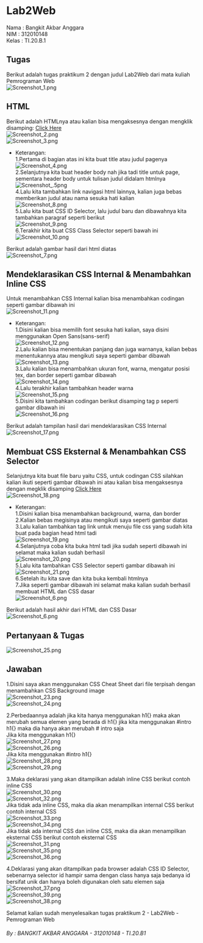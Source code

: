 # Lab2Web

Nama  : Bangkit Akbar Anggara<br>
NIM   : 312010148<br>
Kelas : TI.20.B.1<br>

## Tugas<br>
Berikut adalah tugas praktikum 2 dengan judul Lab2Web dari mata kuliah Pemrograman Web<br>
![Screenshot_1.png](Pic/Screenshot_1.png)<br>

## HTML<br>
Berikut adalah HTMLnya atau kalian bisa mengaksesnya dengan mengklik disamping: [Click Here](CSS_Dasar.html)<br>
![Screenshot_2.png](Pic/Screenshot_2.png)<br>
![Screenshot_3.png](Pic/Screenshot_3.png)<br>
- Keterangan:<br>
  1.Pertama di bagian atas ini kita buat title atau judul pagenya<br>
    ![Screenshot_4.png](Pic/Screenshot_4.png)<br>
  2.Selanjutnya kita buat header body nah jika tadi title untuk page, sementara header body untuk tulisan judul didalam htmlnya<br>
    ![Screenshot_.5png](Pic/Screenshot_5.png)<br>
  4.Lalu kita tambahkan link navigasi html lainnya, kalian juga bebas memberikan judul atau nama sesuka hati kalian<br>
    ![Screenshot_8.png](Pic/Screenshot_8.png)<br>
  5.Lalu kita buat CSS ID Selector, lalu judul baru dan dibawahnya kita tambahkan paragraf seperti berikut<br>
    ![Screenshot_9.png](Pic/Screenshot_9.png)<br>
  6.Terakhir kita buat CSS Class Selector seperti bawah ini<br>
    ![Screenshot_10.png](Pic/Screenshot_10.png)<br>

Berikut adalah gambar hasil dari html diatas<br>
![Screenshot_7.png](Pic/Screenshot_7.png)<br>

## Mendeklarasikan CSS Internal & Menambahkan Inline CSS<br>
Untuk menambahkan CSS Internal kalian bisa menambahkan codingan seperti gambar dibawah ini<br>
![Screenshot_11.png](Pic/Screenshot_11.png)<br>
- Keterangan:<br>
  1.Disini kalian bisa memilih font sesuka hati kalian, saya disini menggunakan Open Sans(sans-serif)<br>
    ![Screenshot_12.png](Pic/Screenshot_12.png)<br>
  2.Lalu kalian bisa menentukan panjang dan juga warnanya, kalian bebas menentukannya atau mengikuti saya seperti gambar dibawah<br>
    ![Screenshot_13.png](Pic/Screenshot_13.png)<br>
  3.Lalu kalian bisa menambahkan ukuran font, warna, mengatur posisi tex, dan border seperti gambar dibawah<br>
    ![Screenshot_14.png](Pic/Screenshot_14.png)<br>
  4.Lalu terakhir kalian tambahkan header warna<br>
    ![Screenshot_15.png](Pic/Screenshot_15.png)<br>
  5.Disini kita tambahkan codingan berikut disamping tag p seperti gambar dibawah ini<br>
    ![Screenshot_16.png](Pic/Screenshot_16.png)<br>

Berikut adalah tampilan hasil dari mendeklarasikan CSS Internal<br>
![Screenshot_17.png](Pic/Screenshot_17.png)<br>

## Membuat CSS Eksternal & Menambahkan CSS Selector<br>
Selanjutnya kita buat file baru yaitu CSS, untuk codingan CSS silahkan kalian ikuti seperti gambar dibawah ini atau kalian bisa mengaksesnya dengan megklik disamping [Click Here](style_eksternal.css)<br>
![Screenshot_18.png](Pic/Screenshot_18.png)<br>
- Keterangan:<br>
  1.Disini kalian bisa menambahkan background, warna, dan border<br>
  2.Kalian bebas megisinya atau mengikuti saya seperti gambar diatas<br>
  3.Lalu kalian tambahkan tag link untuk menuju file css yang sudah kita buat pada bagian head html tadi<br>
    ![Screenshot_19.png](Pic/Screenshot_19.png)<br>
  4.Selanjutnya coba kita buka html tadi jika sudah seperti dibawah ini selamat maka kalian sudah berhasil<br>
    ![Screenshot_20.png](Pic/Screenshot_20.png)<br>
  5.Lalu kita tambahkan CSS Selector seperti gambar dibawah ini<br>
    ![Screenshot_21.png](Pic/Screenshot_21.png)<br>
  6.Setelah itu kita save dan kita buka kembali htmlnya<br>
  7.Jika seperti gambar dibawah ini selamat maka kalian sudah berhasil membuat HTML dan CSS dasar<br>
    ![Screenshot_6.png](Pic/Screenshot_6.png)<br>

Berikut adalah hasil akhir dari HTML dan CSS Dasar<br>
![Screenshot_6.png](Pic/Screenshot_6.png)<br>

## Pertanyaan & Tugas<br>
![Screenshot_25.png](Pic/Screenshot_25.png)<br>

## Jawaban<br>
1.Disini saya akan menggunakan CSS Cheat Sheet dari file terpisah dengan menambahkan CSS Background image<br>
![Screenshot_23.png](Pic/Screenshot_23.png)<br>
![Screenshot_24.png](Pic/Screenshot_24.png)<br>

2.Perbedaannya adalah jika kita hanya menggunakan h1{} maka akan merubah semua elemen yang berada di h1{} jika kita menggunakan #intro h1{} maka dia hanya akan merubah # intro saja<br>
Jika kita menggunakan h1{}<br>
![Screenshot_27.png](Pic/Screenshot_27.png)<br>
![Screenshot_26.png](Pic/Screenshot_26.png)<br>
Jika kita menggunakan #intro h1{}<br>
![Screenshot_28.png](Pic/Screenshot_28.png)<br>
![Screenshot_29.png](Pic/Screenshot_29.png)<br>

3.Maka deklarasi yang akan ditampilkan adalah inline CSS berikut contoh inline CSS<br>
![Screenshot_30.png](Pic/Screenshot_30.png)<br>
![Screenshot_32.png](Pic/Screenshot_32.png)<br>
Jika tidak ada inline CSS, maka dia akan menampilkan internal CSS berikut contoh internal CSS<br>
![Screenshot_33.png](Pic/Screenshot_33.png)<br>
![Screenshot_34.png](Pic/Screenshot_34.png)<br>
Jika tidak ada internal CSS dan inline CSS, maka dia akan menampilkan eksternal CSS berikut contoh eksternal CSS<br>
![Screenshot_31.png](Pic/Screenshot_31.png)<br>
![Screenshot_35.png](Pic/Screenshot_35.png)<br>
![Screenshot_36.png](Pic/Screenshot_36.png)<br>

4.Deklarasi yang akan ditampilkan pada browser adalah CSS ID Selector, sebenarnya selector id hampir sama dengan class hanya saja bedanya id bersifat unik dan hanya boleh digunakan oleh satu elemen saja<br>
![Screenshot_37.png](Pic/Screenshot_37.png)<br>
![Screenshot_39.png](Pic/Screenshot_39.png)<br>
![Screenshot_38.png](Pic/Screenshot_38.png)<br>


Selamat kalian sudah menyelesaikan tugas praktikum 2 - Lab2Web - Pemrograman Web<br>
###### By : BANGKIT AKBAR ANGGARA - 312010148 - TI.20.B1 
